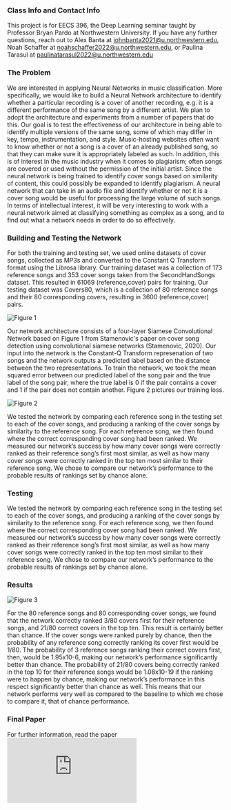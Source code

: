 ### Class Info and Contact Info

This project is for EECS 396, the Deep Learning seminar taught by Professor Bryan Pardo at Northwestern University.
If you have any further questions, reach out to Alex Banta at johnbanta2021@u.northwestern.edu, Noah Schaffer at noahschaffer2022@u.northwestern.edu, or Paulina Tarasul at paulinatarasul2022@u.northwestern.edu

### The Problem

We are interested in applying Neural Networks in music classification. More specifically, we would like to build a Neural Network architecture to identify whether a particular recording is a cover of another recording, e.g. it is a different performance of the same song by a different artist. We plan to adopt the architecture and experiments from a number of papers that do this. Our goal is to test the effectiveness of our architecture in being able to identify multiple versions of the same song, some of which may differ in key, tempo, instrumentation, and style.
  Music-hosting websites often want to know whether or not a song is a cover of an already published song, so that they can make sure it is appropriately labeled as such. In addition, this
is of interest in the music industry when it comes to plagiarism; often songs are covered or used without the permission of the initial artist. Since the neural network is being trained to identify cover songs based on similarity of content, this could possibly be expanded to identify plagiarism. A neural network that can take in an audio file and identify whether or not it is a cover song would be useful for processing the large volume of such songs. In terms of intellectual interest, it will be very interesting to work with a neural network aimed at classifying something as complex as a song, and to find out what a network needs in order to do so effectively.

###  Building and Testing the Network

For both the training and testing set, we used online datasets of cover songs, collected as MP3s  and converted to the Constant Q Transform format using the Librosa library. Our training dataset was a collection of 173 reference songs and 353 cover songs taken from the SecondHandSongs dataset. This resulted in 61069 (reference,cover) pairs for training. Our testing dataset was Covers80, which is a collection of 80 reference songs and their 80 corresponding covers, resulting in 3600 (reference,cover) pairs. 

![Figure 1](https://alexbanta4.github.io/networkarchitecture.png)

Our network architecture consists of a four-layer Siamese Convolutional Network based on Figure 1 from Stamenovic's paper on cover song detection using convolutional siamese networks (Stamenovic, 2020). Our input into the network is the Constant-Q Transform represenation of two songs and the network outputs a predicted label based on the distance between the two representations. To train the network, we took the mean squared error between our predicted label of the song pair and the true label of the song pair, where the true label is 0 if the pair contains a cover and 1 if the pair does not contain another. Figure 2 pictures our training loss.

![Figure 2](https://alexbanta4.github.io/LossCurve.png)

We tested the network by comparing each reference song in the testing set to each of the cover songs, and producing a ranking of the cover songs by similarity to the reference song. For each reference song, we then found where the correct corresponding cover song had been ranked. We measured our network’s success by how many cover songs were correctly ranked as their reference song’s first most similar, as well as how many cover songs were correctly ranked in the top ten most similar to their reference song. We chose to compare our network’s performance to the probable results of rankings set by chance alone. 

### Testing

We tested the network by comparing each reference song in the testing set to each of the cover songs, and producing a ranking of the cover songs by similarity to the reference song. For each reference song, we then found where the correct corresponding cover song had been ranked. We measured our network’s success by how many cover songs were correctly ranked as their reference song’s first most similar, as well as how many cover songs were correctly ranked in the top ten most similar to their reference song. We chose to compare our network’s performance to the probable results of rankings set by chance alone. 

### Results
![Figure 3](https://alexbanta4.github.io/RanksPlot.png)

For the 80 reference songs and 80 corresponding cover songs, we found that the network correctly ranked 3/80 covers first for their reference songs, and 21/80 correct covers in the top ten. This result is certainly better than chance. If the cover songs were ranked purely by chance, then the probability of any reference song correctly ranking its cover first would be 1/80. The probability of 3 reference songs ranking their correct covers first, then, would be 1.95x10-6, making our network’s performance significantly better than chance. The probability of 21/80 covers being correctly ranked in the top 10 for their reference songs would be 1.08x10-19 if the ranking were to happen by chance, making our network’s performance in this respect significantly better than chance as well. This means that our network performs very well as compared to the baseline to which we chose to compare it, that of chance performance.

### Final Paper

For further information, read the paper ![Here](https://alexbanta4.github.io/Deep%20Learning%20Final%20Paper.pdf)
